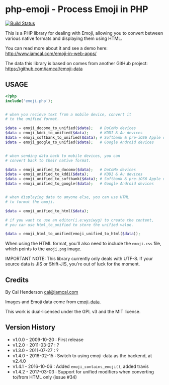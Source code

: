 # php-emoji - Process Emoji in PHP

[![Build Status](https://travis-ci.org/iamcal/php-emoji.svg?branch=master)](https://travis-ci.org/iamcal/php-emoji)

This is a PHP library for dealing with Emoji, allowing you to convert between various native formats and displaying them using HTML.

You can read more about it and see a demo here: http://www.iamcal.com/emoji-in-web-apps/

The data this library is based on comes from another GitHub project: https://github.com/iamcal/emoji-data


## USAGE
```php
<?php
include('emoji.php');


# when you recieve text from a mobile device, convert it
# to the unified format.

$data = emoji_docomo_to_unified($data);   # DoCoMo devices
$data = emoji_kddi_to_unified($data);     # KDDI & Au devices
$data = emoji_softbank_to_unified($data); # Softbank & pre-iOS6 Apple devices
$data = emoji_google_to_unified($data);   # Google Android devices


# when sending data back to mobile devices, you can
# convert back to their native format.

$data = emoji_unified_to_docomo($data);   # DoCoMo devices
$data = emoji_unified_to_kddi($data);     # KDDI & Au devices
$data = emoji_unified_to_softbank($data); # Softbank & pre-iOS6 Apple devices
$data = emoji_unified_to_google($data);   # Google Android devices


# when displaying data to anyone else, you can use HTML
# to format the emoji.

$data = emoji_unified_to_html($data);

# if you want to use an editor(i.e:wysiwyg) to create the content, 
# you can use html_to_unified to store the unified value.

$data = emoji_html_to_unified(emoji_unified_to_html($data));
```

When using the HTML format, you'll also need to include the <code>emoji.css</code> file, which points 
to the <code>emoji.png</code> image.

IMPORTANT NOTE: This library currently only deals with UTF-8. If your source data is JIS
or Shift-JIS, you're out of luck for the moment.


## Credits

By Cal Henderson <cal@iamcal.com>

Images and Emoji data come from <a href="https://github.com/iamcal/emoji-data">emoji-data</a>.

This work is dual-licensed under the GPL v3 and the MIT license.


## Version History

* v1.0.0 - 2009-10-20 : First release
* v1.2.0 - 2011-03-27 : ?
* v1.3.0 - 2011-07-27 : ?
* v1.4.0 - 2016-02-15 : Switch to using emoji-data as the backend, at v2.4.0
* v1.4.1 - 2016-10-06 : Added `emoji_contains_emoji()`, added travis
* v1.4.2 - 2017-03-03 : Support for unified modifiers when converting to/from HTML only (issue #34)
